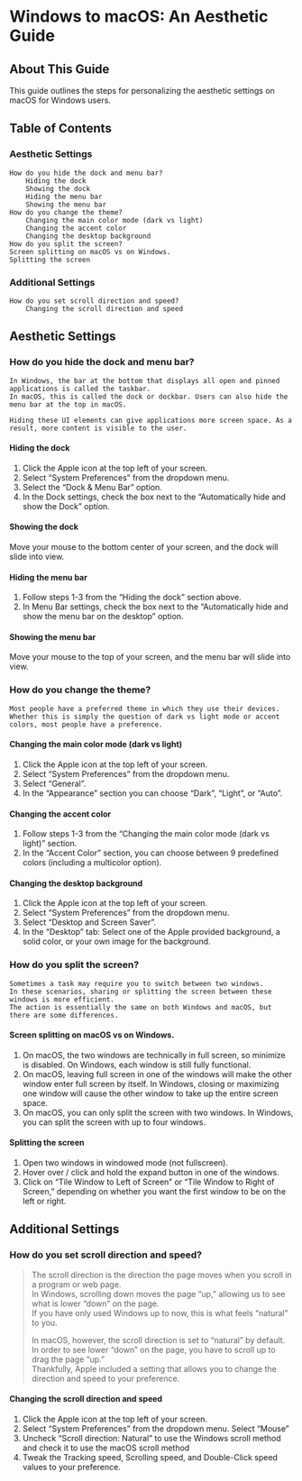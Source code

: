 # Windows to macOS: An Aesthetic Guide

## About This Guide
This guide outlines the steps for personalizing the aesthetic settings on macOS for Windows users.

## Table of Contents
### Aesthetic Settings
    How do you hide the dock and menu bar?  
        Hiding the dock  
        Showing the dock  
        Hiding the menu bar  
        Showing the menu bar  
    How do you change the theme?  
        Changing the main color mode (dark vs light)  
        Changing the accent color  
        Changing the desktop background   
    How do you split the screen?  
    Screen splitting on macOS vs on Windows.  
    Splitting the screen

### Additional Settings  
    How do you set scroll direction and speed?  
        Changing the scroll direction and speed

## Aesthetic Settings
### How do you hide the dock and menu bar?  
    In Windows, the bar at the bottom that displays all open and pinned applications is called the taskbar.  
    In macOS, this is called the dock or dockbar. Users can also hide the menu bar at the top in macOS.  

    Hiding these UI elements can give applications more screen space. As a result, more content is visible to the user.

#### Hiding the dock
1. Click the Apple icon at the top left of your screen.
2. Select “System Preferences” from the dropdown menu.
3. Select the “Dock & Menu Bar” option.
4. In the Dock settings, check the box next to the “Automatically hide and show the Dock” option.

#### Showing the dock
Move your mouse to the bottom center of your screen, and the dock will slide into view.

#### Hiding the menu bar
1. Follow steps 1-3 from the “Hiding the dock” section above.
2. In Menu Bar settings, check the box next to the “Automatically hide and show the menu bar on the desktop” option.

#### Showing the menu bar
Move your mouse to the top of your screen, and the menu bar will slide into view.

### How do you change the theme? 
    Most people have a preferred theme in which they use their devices. Whether this is simply the question of dark vs light mode or accent colors, most people have a preference.

#### Changing the main color mode (dark vs light)
1. Click the Apple icon at the top left of your screen.
2. Select “System Preferences” from the dropdown menu.
3. Select “General”.
4. In the “Appearance” section you can choose “Dark”, “Light”, or “Auto”.

#### Changing the accent color
1. Follow steps 1-3 from the “Changing the main color mode (dark vs light)” section.
2. In the “Accent Color” section, you can choose between 9 predefined colors (including a multicolor option).

#### Changing the desktop background
1. Click the Apple icon at the top left of your screen.
2. Select “System Preferences” from the dropdown menu.
3. Select “Desktop and Screen Saver”.
4. In the “Desktop” tab: Select one of the Apple provided background, a solid color, or your own image for the background.

### How do you split the screen?
    Sometimes a task may require you to switch between two windows.  
    In these scenarios, sharing or splitting the screen between these windows is more efficient.   
    The action is essentially the same on both Windows and macOS, but there are some differences.

#### Screen splitting on macOS vs on Windows.
1. On macOS, the two windows are technically in full screen, so minimize is disabled. On Windows, each window is still fully functional.
2. On macOS, leaving full screen in one of the windows will make the other window enter full screen by itself. In Windows, closing or maximizing one window will cause the other window to take up the entire screen space.
3. On macOS, you can only split the screen with two windows. In Windows, you can split the screen with up to four windows.


#### Splitting the screen
1. Open two windows in windowed mode (not fullscreen).
2. Hover over / click and hold the expand button in one of the windows.
3. Click on “Tile Window to Left of Screen” or “Tile Window to Right of Screen,” depending on whether you want the first window to be on the left or right.


## Additional Settings
### How do you set scroll direction and speed?
> The scroll direction is the direction the page moves when you scroll in a program or web page.  
> In Windows, scrolling down  moves the page “up,” allowing us to see what is lower “down” on the page.  
> If you have only used Windows up to now, this is what feels “natural” to you.  
>
> In macOS, however, the scroll direction is set to “natural” by default.  
> In order to see lower “down” on the page, you have to scroll up to drag the page “up.”   
> Thankfully, Apple included a setting that allows you to change the direction and speed to your preference.

#### Changing the scroll direction and speed
1. Click the Apple icon at the top left of your screen.
2. Select “System Preferences” from the dropdown menu.
Select “Mouse”
3. Uncheck “Scroll direction: Natural” to use the Windows scroll method and check it to use the macOS scroll method
4. Tweak the Tracking speed, Scrolling speed, and Double-Click speed values to your preference.
